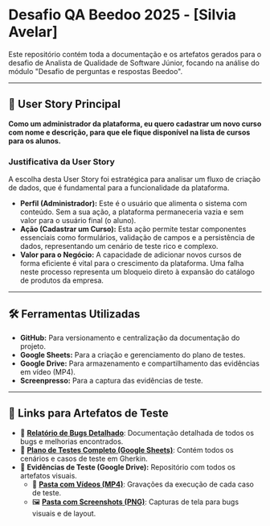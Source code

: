 # Desafio QA Beedoo 2025 - [Silvia Avelar]

Este repositório contém toda a documentação e os artefatos gerados para o desafio de Analista de Qualidade de Software Júnior, focando na análise do módulo "Desafio de perguntas e respostas Beedoo".

---

## 🚀 User Story Principal

**Como um administrador da plataforma, eu quero cadastrar um novo curso com nome e descrição, para que ele fique disponível na lista de cursos para os alunos.**

### Justificativa da User Story

A escolha desta User Story foi estratégica para analisar um fluxo de criação de dados, que é fundamental para a funcionalidade da plataforma.

*   **Perfil (Administrador):** Este é o usuário que alimenta o sistema com conteúdo. Sem a sua ação, a plataforma permaneceria vazia e sem valor para o usuário final (o aluno).
*   **Ação (Cadastrar um Curso):** Esta ação permite testar componentes essenciais como formulários, validação de campos e a persistência de dados, representando um cenário de teste rico e complexo.
*   **Valor para o Negócio:** A capacidade de adicionar novos cursos de forma eficiente é vital para o crescimento da plataforma. Uma falha neste processo representa um bloqueio direto à expansão do catálogo de produtos da empresa.

---

## 🛠️ Ferramentas Utilizadas

*   **GitHub:** Para versionamento e centralização da documentação do projeto.
*   **Google Sheets:** Para a criação e gerenciamento do plano de testes.
*   **Google Drive:** Para armazenamento e compartilhamento das evidências em vídeo (MP4).
*   **Screenpresso:** Para a captura das evidências de teste.

---

## 📂 Links para Artefatos de Teste

*   📄 **[Relatório de Bugs Detalhado](./RELATORIO_DE_BUGS.md)**: Documentação detalhada de todos os bugs e melhorias encontrados.
*   🔗 **[Plano de Testes Completo (Google Sheets)](https://docs.google.com/spreadsheets/d/1uOVeiClhhfAKRgEzCnHEjcGrri2S-zduXudNjvY_I4g/edit?usp=sharing)**: Contém todos os cenários e casos de teste em Gherkin.
*   📂 **Evidências de Teste (Google Drive):** Repositório com todos os artefatos visuais.
    *   🎥 **[Pasta com Vídeos (MP4)](https://drive.google.com/drive/folders/1LR84bZOc5EJ4ZsKee_EnMLkyKrCWKgfx?usp=sharing)**: Gravações da execução de cada caso de teste.
    *   🖼️ **[Pasta com Screenshots (PNG)](https://drive.google.com/drive/folders/12K7vOONMXHup8sTUYQoecTjzXgYWE5am?usp=sharing)**: Capturas de tela para bugs visuais e de layout.
